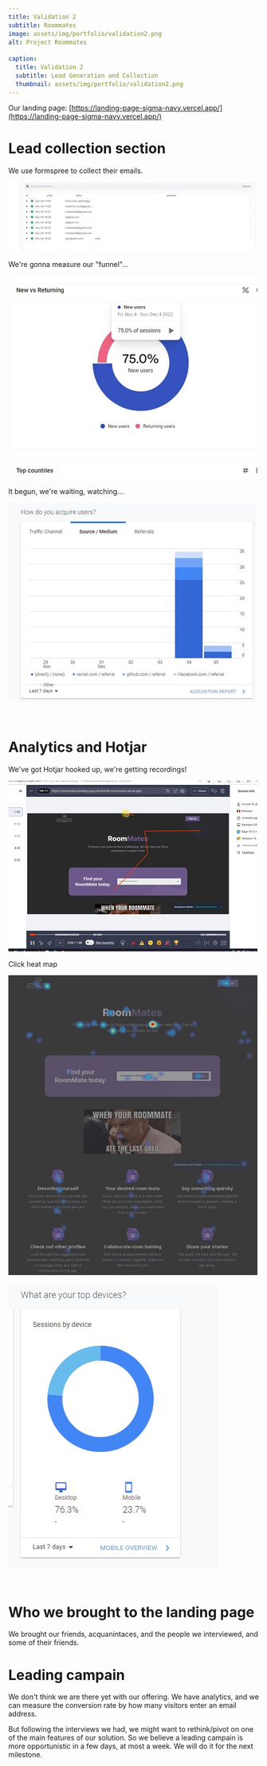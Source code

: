 ```yaml
---
title: Validation 2
subtitle: Roommates
image: assets/img/portfolio/validation2.png
alt: Project Roommates

caption:
  title: Validation 2
  subtitle: Lead Generation and Collection
  thumbnail: assets/img/portfolio/validation2.png
---
```


Our landing page: [https://landing-page-sigma-navy.vercel.app/](https://landing-page-sigma-navy.vercel.app/)

# Lead collection section
We use formspree to collect their emails.

![Collecting emails](../assets/img/portfolio/collecting-emails.jpg)
<br/>

We're gonna measure our "funnel"...

![lead collection](../assets/img/portfolio/funnel-0.jpg)

It begun, we're waiting, watching...

![lead collection](../assets/img/portfolio/lead-source-6dec2022.jpg)

<br/>

# Analytics and Hotjar
We've got Hotjar hooked up, we're getting recordings!

![Hotjar recording](../assets/img/portfolio/hotjar-0.jpg) 
<br/>

Click heat map

![lead collection](../assets/img/portfolio/clicks-map-6dec2022.jpg)
<br/>

![lead collection](../assets/img/portfolio/desktop-vs-mobile-6dec2022.jpg)

<br/>

# Who we brought to the landing page
We brought our friends, acquanintaces, and the people we interviewed, and some of their friends.

# Leading campain
We don't think we are there yet with our offering. We have analytics, and we can measure the conversion rate by how many visitors enter an email address.

But following the interviews we had, we might want to rethink/pivot on one of the main features of our solution.
So we believe a leading campain is more opportunistic in a few days, at most a week. We will do it for the next milestone.
